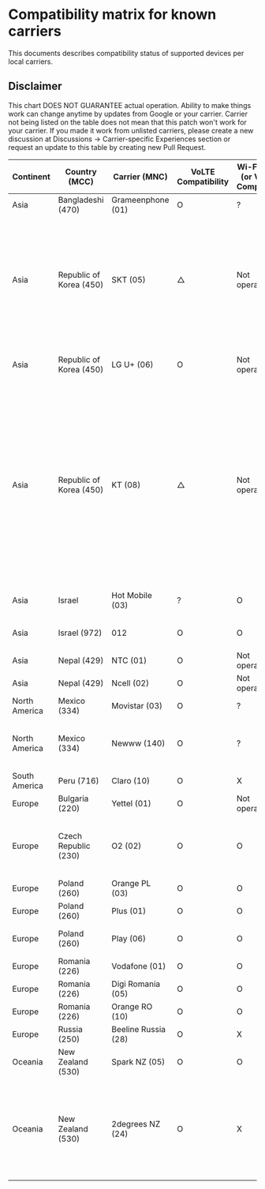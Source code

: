# Compatibility matrix for known carriers

This documents describes compatibility status of supported devices per local carriers.

## Disclaimer

This chart DOES NOT GUARANTEE actual operation. Ability to make things work can change anytime by updates from Google or your carrier.
Carrier not being listed on the table does not mean that this patch won't work for your carrier. If you made it work from unlisted carriers, please create a new discussion at Discussions -> Carrier-specific Experiences section or request an update to this table by creating new Pull Request.

| Continent     | Country (MCC)           | Carrier (MNC)       | VoLTE Compatibility | Wi-Fi Calling (or VoWiFi) Compatibility | Notes                                                                                                                                                                                            |
| ------------- | ----------------------- | ------------------- | ------------------- | --------------------------------------- | ------------------------------------------------------------------------------------------------------------------------------------------------------------------------------------------------ |
| Asia          | Bangladeshi (470)       | Grameenphone (01)   | O                   | ?                                       | [Reference](https://github.com/kyujin-cho/pixel-volte-patch/discussions/1#discussioncomment-4940003)                                                                                             |
| Asia          | Republic of Korea (450) | SKT (05)            | △                   | Not operational                         | OMD Registration with `OMD 기타LTE핸드셋_VOLTE` or `OMD Default5G` Code, IMS might be Enabled, but could be Unstable                                                                             |
| Asia          | Republic of Korea (450) | LG U+ (06)          | O                   | Not operational                         | OMD Registration must be Disabled                                                                                                                                                                |
| Asia          | Republic of Korea (450) | KT (08)             | △                   | Not operational                         | For only Pixel 6 / 6 Pro / 6A, OMD Registration with `PTA_VOLTE` Code, Incoming Call is Fullt Working. For Outgoing Call, to KT or Landline is Available, but to SKT or LG U+ has Noise Problem. |
| Asia          | Israel                  | Hot Mobile (03)     | ?                   | O                                       | Tested on Pixel 7, [Reference](https://github.com/kyujin-cho/pixel-volte-patch/pull/76/)                                                                                                         |
| Asia          | Israel (972)            | 012                 | O                   | O                                       | Tested on Pixel 6, [Reference](https://github.com/kyujin-cho/pixel-volte-patch/pull/89/)                                                                                                         |
| Asia          | Nepal (429)             | NTC (01)            | O                   | Not operational                         | [Reference](https://github.com/kyujin-cho/pixel-volte-patch/discussions/99)                                                                                                                      |
| Asia          | Nepal (429)             | Ncell (02)          | O                   | Not operational                         | [Reference](https://github.com/kyujin-cho/pixel-volte-patch/discussions/99)                                                                                                                      |
| North America | Mexico (334)            | Movistar (03)       | O                   | ?                                       | [Reference](https://github.com/kyujin-cho/pixel-volte-patch/discussions/1#discussioncomment-5014817)                                                                                             |
| North America | Mexico (334)            | Newww (140)         | O                   | ?                                       | Need to register device to the carrier. [Reference](https://github.com/kyujin-cho/pixel-volte-patch/discussions/1#discussioncomment-4988569)                                                     |
| South America | Peru (716)              | Claro (10)          | O                   | X                                       | [Reference](https://github.com/kyujin-cho/pixel-volte-patch/discussions/93)                                                                                                                      |
| Europe        | Bulgaria (220)          | Yettel (01)         | O                   | Not operational                         | [Reference](https://github.com/kyujin-cho/pixel-volte-patch/discussions/1#discussioncomment-5012767)                                                                                             |
| Europe        | Czech Republic (230)    | O2 (02)             | O                   | O                                       | Tested on my own Pixel 6a, both VoLTE & VoWiFi work |
| Europe        | Poland (260)            | Orange PL (03)      | O                   | O                                       | [Reference](https://github.com/kyujin-cho/pixel-volte-patch/issues/17)                                                                                                                           |
| Europe        | Poland (260)            | Plus (01)           | O                   | O                                       | [Reference](https://github.com/kyujin-cho/pixel-volte-patch/issues/17)                                                                                                                           |
| Europe        | Poland (260)            | Play (06)           | O                   | O                                       | Need to set APN as `ims`. [Reference](https://github.com/kyujin-cho/pixel-volte-patch/issues/17)                                                                                                 |
| Europe        | Romania (226)           | Vodafone (01)       | O                   | O                                       | [Reference](https://github.com/kyujin-cho/pixel-volte-patch/discussions/6)                                                                                                                       |
| Europe        | Romania (226)           | Digi Romania (05)   | O                   | O                                       | [Reference](https://github.com/kyujin-cho/pixel-volte-patch/discussions/71)                                                                                                                      |
| Europe        | Romania (226)           | Orange RO (10)      | O                   | O                                       | [Reference](https://github.com/kyujin-cho/pixel-volte-patch/discussions/6)                                                                                                                       |
| Europe        | Russia (250)            | Beeline Russia (28) | O                   | X                                       | [Reference](https://github.com/kyujin-cho/pixel-volte-patch/discussions/97)                                                                                                                      |
| Oceania       | New Zealand (530)       | Spark NZ (05)       | O                   | O                                       | [Reference](https://github.com/kyujin-cho/pixel-volte-patch/discussions/1#discussioncomment-4940003)                                                                                             |
| Oceania       | New Zealand (530)       | 2degrees NZ (24)       | O                   | X                                       | VoWiFi doesn't seem to work regardless of whether 'ims' APN is present or not. [Reference](https://github.com/kyujin-cho/pixel-volte-patch/discussions/1#discussioncomment-5644517)                                                                                             |
